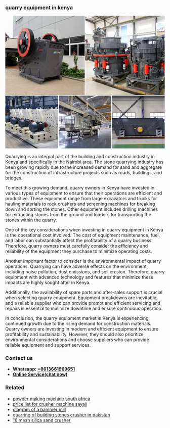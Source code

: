 <h3>quarry equipment in kenya</h3><img src='1702950356.jpg' alt=''><p>Quarrying is an integral part of the building and construction industry in Kenya and specifically in the Nairobi area. The stone quarrying industry has been growing rapidly due to the increased demand for sand and aggregate for the construction of infrastructure projects such as roads, buildings, and bridges.</p><p>To meet this growing demand, quarry owners in Kenya have invested in various types of equipment to ensure that their operations are efficient and productive. These equipment range from large excavators and trucks for hauling materials to rock crushers and screening machines for breaking down and sorting the stones. Other equipment includes drilling machines for extracting stones from the ground and loaders for transporting the stones within the quarry.</p><p>One of the key considerations when investing in quarry equipment in Kenya is the operational cost involved. The cost of equipment maintenance, fuel, and labor can substantially affect the profitability of a quarry business. Therefore, quarry owners must carefully consider the efficiency and reliability of the equipment they purchase to minimize operating costs.</p><p>Another important factor to consider is the environmental impact of quarry operations. Quarrying can have adverse effects on the environment, including noise pollution, dust emissions, and soil erosion. Therefore, quarry equipment with advanced technology and features that minimize these impacts are highly sought after in Kenya.</p><p>Additionally, the availability of spare parts and after-sales support is crucial when selecting quarry equipment. Equipment breakdowns are inevitable, and a reliable supplier who can provide prompt and efficient servicing and repairs is essential to minimize downtime and ensure continuous operation.</p><p>In conclusion, the quarry equipment market in Kenya is experiencing continued growth due to the rising demand for construction materials. Quarry owners are investing in modern and efficient equipment to ensure profitability and sustainability. However, they should also prioritize environmental considerations and choose suppliers who can provide reliable equipment and support services.</p><h3>Contact us</h3><ul><li><strong>Whatsapp:&nbsp;<a href="https://wa.me/8613661969651">+8613661969651</a></strong></li><li><a href="https://swt.shibang-china.com/?git&amp;zhl&amp;quarry equipment in kenya"><strong>Online Service(chat now)</strong></a></li></ul><h3>Related</h3><ul><li><a href='powder making machine south africa.md'>powder making machine south africa</a></li><li><a href='price list for crusher machine sayaji.md'>price list for crusher machine sayaji</a></li><li><a href='diagram of a hammer mill.md'>diagram of a hammer mill</a></li><li><a href='quarring of building stones crusher in pakistan.md'>quarring of building stones crusher in pakistan</a></li><li><a href='16 mesh silica sand crusher.md'>16 mesh silica sand crusher</a></li></ul>